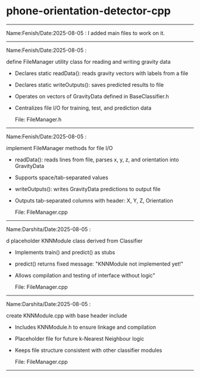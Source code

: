 # phone-orientation-detector-cpp

-----------------------------------------------------------------------------------------------------------------------------------------------------------------------------------

Name:Fenish/Date:2025-08-05 : I added main files to work on it.

-----------------------------------------------------------------------------------------------------------------------------------------------------------------------------------

Name:Fenish/Date:2025-08-05 :


define FileManager utility class for reading and writing gravity data

- Declares static readData(): reads gravity vectors with labels from a file
- Declares static writeOutputs(): saves predicted results to file
- Operates on vectors of GravityData defined in BaseClassifier.h
- Centralizes file I/O for training, test, and prediction data

  File: FileManager.h
  
-----------------------------------------------------------------------------------------------------------------------------------------------------------------------------------

 Name:Fenish/Date:2025-08-05 :

implement FileManager methods for file I/O

- readData(): reads lines from file, parses x, y, z, and orientation into GravityData
- Supports space/tab-separated values
- writeOutputs(): writes GravityData predictions to output file
- Outputs tab-separated columns with header: X, Y, Z, Orientation

  File: FileManager.cpp
-----------------------------------------------------------------------------------------------------------------------------------------------------------------------------------

 Name:Darshita/Date:2025-08-05 :

 d placeholder KNNModule class derived from Classifier

- Implements train() and predict() as stubs
- predict() returns fixed message: \"KNNModule not implemented yet!\"
- Allows compilation and testing of interface without logic"

  File: FileManager.cpp
-----------------------------------------------------------------------------------------------------------------------------------------------------------------------------------

 Name:Darshita/Date:2025-08-05 :

 create KNNModule.cpp with base header include

- Includes KNNModule.h to ensure linkage and compilation
- Placeholder file for future k-Nearest Neighbour logic
- Keeps file structure consistent with other classifier modules

  File: FileManager.cpp
-----------------------------------------------------------------------------------------------------------------------------------------------------------------------------------
